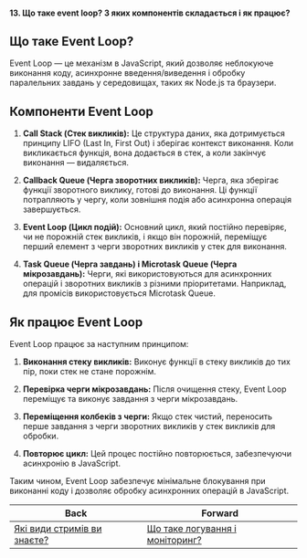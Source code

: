 #### 13. Що таке event loop? З яких компонентів складається і як працює?

## Що таке Event Loop?

Event Loop — це механізм в JavaScript, який дозволяє неблокуюче виконання коду, асинхронне введення/виведення і обробку паралельних завдань у середовищах, таких як Node.js та браузери.

## Компоненти Event Loop

1. **Call Stack (Стек викликів):** Це структура даних, яка дотримується принципу LIFO (Last In, First Out) і зберігає контекст виконання. Коли викликається функція, вона додається в стек, а коли закінчує виконання — видаляється.

2. **Callback Queue (Черга зворотних викликів):** Черга, яка зберігає функції зворотного виклику, готові до виконання. Ці функції потрапляють у чергу, коли зовнішня подія або асинхронна операція завершується.

3. **Event Loop (Цикл подій):** Основний цикл, який постійно перевіряє, чи не порожній стек викликів, і якщо він порожній, переміщує перший елемент з черги зворотних викликів у стек для виконання.

4. **Task Queue (Черга завдань) і Microtask Queue (Черга мікрозавдань):** Черги, які використовуються для асинхронних операцій і зворотних викликів з різними пріоритетами. Наприклад, для промісів використовується Microtask Queue.

## Як працює Event Loop

Event Loop працює за наступним принципом:

1. **Виконання стеку викликів:** Виконує функції в стеку викликів до тих пір, поки стек не стане порожнім.

2. **Перевірка черги мікрозавдань:** Після очищення стеку, Event Loop переміщує та виконує завдання з черги мікрозавдань.

3. **Переміщення колбеків з черги:** Якщо стек чистий, переносить перше завдання з черги зворотних викликів у стек викликів для обробки.

4. **Повторює цикл:** Цей процес постійно повторюється, забезпечуючи асинхронію в JavaScript.

Таким чином, Event Loop забезпечує мінімальне блокування при виконанні коду і дозволяє обробку асинхронних операцій в JavaScript.

| Back | Forward |
|---|---|
| [Які види стримів ви знаєте?](/ua/junior/nodejs/what-types-of-teas-do-you-know.md)  | [Що таке логування і моніторинг?](/ua/junior/nodejs/what-is-logging-and-monitoring.md) |